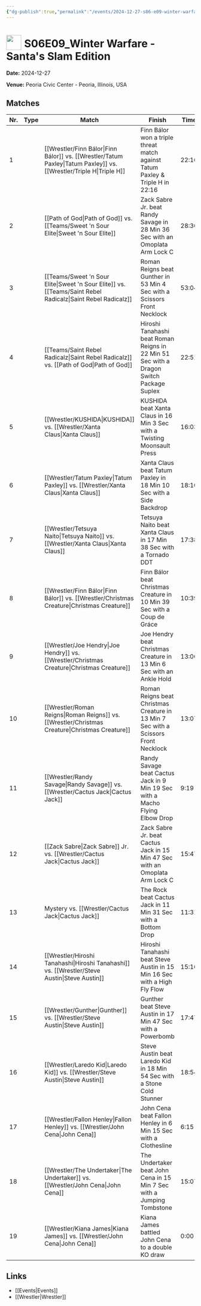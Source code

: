 ```yaml
---
{"dg-publish":true,"permalink":"/events/2024-12-27-s06-e09-winter-warfare-santa-s-slam-edition/","title":"S06E09_Winter Warfare - Santa's Slam Edition","noteIcon":"","created":"2025-08-11T09:30:58.731+02:00"}
---
```



# <img src="z_Images/ChokeSlam.png" width="40" style="vertical-align:bottom; margin-right:8px;">**S06E09_Winter Warfare - Santa's Slam Edition**

**Date:** 2024-12-27

**Venue:** Peoria Civic Center - Peoria, Illinois, USA

## Matches

| Nr. | Type | Match | Finish | Time | Rating | Score |
|-----|------|-------|--------|------|--------|-------|
| 1 |  | [[Wrestler/Finn Bálor\|Finn Bálor]] vs. [[Wrestler/Tatum Paxley\|Tatum Paxley]] vs. [[Wrestler/Triple H\|Triple H]] | Finn Bálor won a triple threat match against Tatum Paxley & Triple H in  22:16 | 22:16 | ★★★★3/4 | 97 |
| 2 |  | [[Path of God\|Path of God]] vs. [[Teams/Sweet 'n Sour Elite\|Sweet 'n Sour Elite]] | Zack Sabre Jr. beat Randy Savage in 28 Min 36 Sec with an Omoplata Arm Lock C | 28:36 | ★★★★1/2 | 93 |
| 3 |  | [[Teams/Sweet 'n Sour Elite\|Sweet 'n Sour Elite]] vs. [[Teams/Saint Rebel Radicalz\|Saint Rebel Radicalz]] | Roman Reigns beat Gunther in 53 Min 4 Sec with a Scissors Front Necklock | 53:04 | ★★★★3/4 | 99 |
| 4 |  | [[Teams/Saint Rebel Radicalz\|Saint Rebel Radicalz]] vs. [[Path of God\|Path of God]] | Hiroshi Tanahashi beat Roman Reigns in 22 Min 51 Sec with a Dragon Switch Package Suplex | 22:51 | ★★★3/4 | 83 |
| 5 |  | [[Wrestler/KUSHIDA\|KUSHIDA]] vs. [[Wrestler/Xanta Claus\|Xanta Claus]] | KUSHIDA beat Xanta Claus in 16 Min 3 Sec with a Twisting Moonsault Press | 16:03 | ★★★1/2 | 76 |
| 6 |  | [[Wrestler/Tatum Paxley\|Tatum Paxley]] vs. [[Wrestler/Xanta Claus\|Xanta Claus]] | Xanta Claus beat Tatum Paxley in 18 Min 10 Sec with a Side Backdrop | 18:10 | ★★★3/4 | 81 |
| 7 |  | [[Wrestler/Tetsuya Naito\|Tetsuya Naito]] vs. [[Wrestler/Xanta Claus\|Xanta Claus]] | Tetsuya Naito beat Xanta Claus in 17 Min 38 Sec with a Tornado DDT | 17:38 | ★★★1/2 | 77 |
| 8 |  | [[Wrestler/Finn Bálor\|Finn Bálor]] vs. [[Wrestler/Christmas Creature\|Christmas Creature]] | Finn Bálor beat Christmas Creature in 10 Min 39 Sec with a Coup de Gráce | 10:39 | ★★★1/4 | 72 |
| 9 |  | [[Wrestler/Joe Hendry\|Joe Hendry]] vs. [[Wrestler/Christmas Creature\|Christmas Creature]] | Joe Hendry beat Christmas Creature in 13 Min 6 Sec with an Ankle Hold | 13:06 | ★★★1/2 | 79 |
| 10 |  | [[Wrestler/Roman Reigns\|Roman Reigns]] vs. [[Wrestler/Christmas Creature\|Christmas Creature]] | Roman Reigns beat Christmas Creature in 13 Min 7 Sec with a Scissors Front Necklock | 13:07 | ★★★★1/2 | 92 |
| 11 |  | [[Wrestler/Randy Savage\|Randy Savage]] vs. [[Wrestler/Cactus Jack\|Cactus Jack]] | Randy Savage beat Cactus Jack in 9 Min 19 Sec with a Macho Flying Elbow Drop | 9:19 | ★★★1/4 | 74 |
| 12 |  | [[Zack Sabre\|Zack Sabre]] Jr. vs. [[Wrestler/Cactus Jack\|Cactus Jack]] | Zack Sabre Jr. beat Cactus Jack in 15 Min 47 Sec with an Omoplata Arm Lock C | 15:47 | ★★★1/2 | 77 |
| 13 |  | Mystery vs. [[Wrestler/Cactus Jack\|Cactus Jack]] | The Rock beat Cactus Jack in 11 Min 31 Sec with a Bottom Drop | 11:31 | ★★ | 60 |
| 14 |  | [[Wrestler/Hiroshi Tanahashi\|Hiroshi Tanahashi]] vs. [[Wrestler/Steve Austin\|Steve Austin]] | Hiroshi Tanahashi beat Steve Austin in 15 Min 16 Sec with a High Fly Flow | 15:16 | ★★★3/4 | 82 |
| 15 |  | [[Wrestler/Gunther\|Gunther]] vs. [[Wrestler/Steve Austin\|Steve Austin]] | Gunther beat Steve Austin in 17 Min 47 Sec with a Powerbomb | 17:47 | ★★★3/4 | 81 |
| 16 |  | [[Wrestler/Laredo Kid\|Laredo Kid]] vs. [[Wrestler/Steve Austin\|Steve Austin]] | Steve Austin beat Laredo Kid in 18 Min 54 Sec with a Stone Cold Stunner | 18:54 | ★★★★ | 87 |
| 17 |  | [[Wrestler/Fallon Henley\|Fallon Henley]] vs. [[Wrestler/John Cena\|John Cena]] | John Cena beat Fallon Henley in 6 Min 15 Sec with a Clothesline | 6:15 | ★ | 53 |
| 18 |  | [[Wrestler/The Undertaker\|The Undertaker]] vs. [[Wrestler/John Cena\|John Cena]] | The Undertaker beat John Cena in 15 Min 7 Sec with a Jumping Tombstone | 15:07 | ★★★1/2 | 78 |
| 19 |  | [[Wrestler/Kiana James\|Kiana James]] vs. [[Wrestler/John Cena\|John Cena]] | Kiana James battled John Cena to a  double KO draw | 0:00 | ★★★★3/4 | 99 |

## Links
- [[Events\|Events]]
- [[Wrestler\|Wrestler]]
